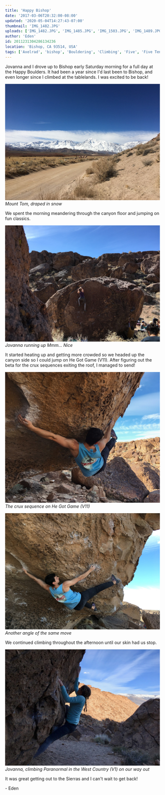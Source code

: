 ```yaml
---
title: 'Happy Bishop'
date: '2017-03-06T20:32:00-08:00'
updated: '2020-05-04T14:27:43-07:00'
thumbnail: 'IMG_1482.JPG'
uploads: ['IMG_1482.JPG', 'IMG_1485.JPG', 'IMG_1503.JPG', 'IMG_1489.JPG', 'IMG_1495%202.jpg']
author: 'Eden'
id: 2011231304286134236
location: 'Bishop, CA 93514, USA'
tags: ['Axelrad', 'bishop', 'Bouldering', 'Climbing', 'Five', 'Five Ten', 'granite', 'Happy Boulders', 'he got game']
---
```


Jovanna and I drove up to Bishop early Saturday morning for a full day at the Happy Boulders. It had been a year since I'd last been to Bishop, and even longer since I climbed at the tablelands. I was excited to be back!

![Mount Tom, draped in snow](uploads/IMG_1482.JPG)*Mount Tom, draped in snow*

We spent the morning meandering through the canyon floor and jumping on fun classics.

![Jovanna running up Mmm... Nice](uploads/IMG_1485.JPG)*Jovanna running up Mmm... Nice*

It started heating up and getting more crowded so we headed up the canyon side so I could jump on He Got Game (V11). After figuring out the beta for the crux sequences exiting the roof, I managed to send!

![The crux sequence on He Got Game (V11)](uploads/IMG_1503.JPG)*The crux sequence on He Got Game (V11)*

![Another angle of the same move](uploads/IMG_1489.JPG)*Another angle of the same move*

We continued climbing throughout the afternoon until our skin had us stop.

![Jovanna, climbing Paranormal in the West Country (V1) on our way out](uploads/IMG_1495%202.jpg)*Jovanna, climbing Paranormal in the West Country (V1) on our way out*

It was great getting out to the Sierras and I can't wait to get back!

\- Eden
